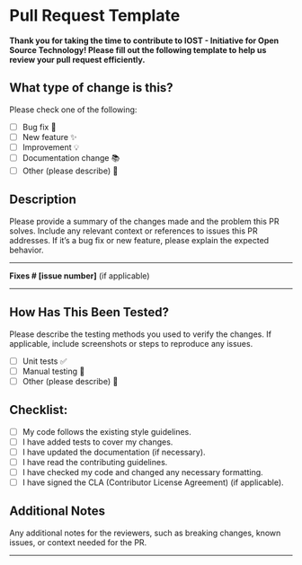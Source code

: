 # **Pull Request Template**

**Thank you for taking the time to contribute to **IOST - Initiative for Open Source Technology**! Please fill out the following template to help us review your pull request efficiently.**

## **What type of change is this?**
Please check one of the following:

- [ ] Bug fix 🐛
- [ ] New feature ✨
- [ ] Improvement 💡
- [ ] Documentation change 📚
- [ ] Other (please describe) 🚀

## **Description**

Please provide a summary of the changes made and the problem this PR solves. Include any relevant context or references to issues this PR addresses. If it’s a bug fix or new feature, please explain the expected behavior.

---

**Fixes # [issue number]** (if applicable)

---

## **How Has This Been Tested?**
Please describe the testing methods you used to verify the changes. If applicable, include screenshots or steps to reproduce any issues.

- [ ] Unit tests ✅
- [ ] Manual testing 🧪
- [ ] Other (please describe) 📝

## **Checklist:**

- [ ] My code follows the existing style guidelines.
- [ ] I have added tests to cover my changes.
- [ ] I have updated the documentation (if necessary).
- [ ] I have read the contributing guidelines.
- [ ] I have checked my code and changed any necessary formatting.
- [ ] I have signed the CLA (Contributor License Agreement) (if applicable).

## **Additional Notes**
Any additional notes for the reviewers, such as breaking changes, known issues, or context needed for the PR.

---
